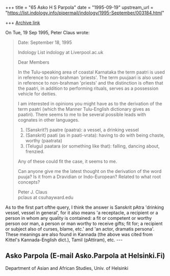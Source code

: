 +++
title = "65 Asko H S Parpola"
date = "1995-09-19"
upstream_url = "https://list.indology.info/pipermail/indology/1995-September/003184.html"

+++
[Archive link](https://list.indology.info/pipermail/indology/1995-September/003184.html)

On Tue, 19 Sep 1995, Peter Claus wrote:

> Date: September 18, 1995 
>  
> Indology List
> indology at Liverpool.ac.uk
>  
> Dear Members
>  
> In the Tulu-speaking area of coastal Karnataka the term paatri is
> used in reference to non-brahman 'priests'. The term puujaari is
> also used in reference to non-brahman 'priests' and the
> distinction is often that the paatri, in addition to performing
> rituals, serves as a possession vehicle for deities. 
>  
> I am interested in opinions you might have as to the derivation
> of the term paatri (which the Manner Tulu-English dictionary
> gives as paatiri).  There seems to me to be several possible
> leads with cognates in other languages. 
>  
> 1) (Sanskrit?) paatre (paatra): a vessel, a drinking vessel
> 2) (Sanskrit) paati (as in paati-vrata): having to do with being
> chaste, worthy (paatrata)
> 3) (Telugu) paatara (or something like that): falling, dancing
> about, frenzied.
>  
> Any of these could fit the case, it seems to me.
>  
>  
> Can anyone give me the latest thought on the derivation of the
> word puuja?  Is it from a Dravidian or Indo-European?  Related to
> what root concepts?
>  
>  
> Peter J. Claus                        
> pclaus at csuhayward.edu
>  
> 
> 
As to the first part ofthe query, I think the answer is Sanskrit pAtra 
'drinking vessel, vessel in general', for it also means 'a receptacle, a 
recipient or a person in whom any quality is contained: a fit or 
competent or worthy person oor man, a person or man worthy to receive 
gifts; fit for; a recipient or subject also of curses, blame, etc.' and 
'an actor, dramatis persona'. These meanings are also found in Kannada 
(the above was cited from Kittel's Kannada-English dict.), Tamil 
(pAttiram), etc. ---

Asko Parpola  (E-mail Asko.Parpola at Helsinki.Fi)
----------------------------------------------------------
Department of Asian and African Studies, Univ. of Helsinki







